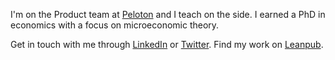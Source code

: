 I'm on the Product team at [Peloton](https://www.onepeloton.com/) and I teach on the side. I earned a PhD in economics with a focus on microeconomic theory.

Get in touch with me through [LinkedIn](https://www.linkedin.com/in/alexanderthclark/) or [Twitter](https://twitter.com/ale_xanderclark). Find my work on [Leanpub](https://leanpub.com/u/alexanderthclark).
<!---
alexanderthclark/alexanderthclark is a ✨ special ✨ repository because its `README.md` (this file) appears on your GitHub profile.
You can click the Preview link to take a look at your changes.
--->
